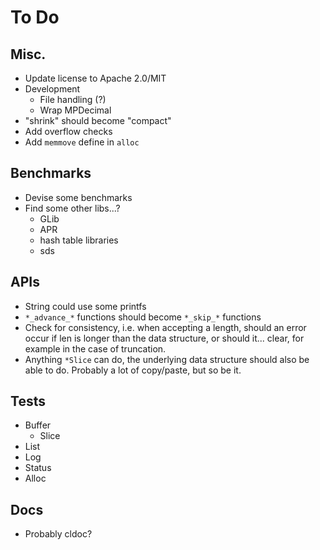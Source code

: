 # To Do

## Misc.

- Update license to Apache 2.0/MIT
- Development
  - File handling (?)
  - Wrap MPDecimal
- "shrink" should become "compact"
- Add overflow checks
- Add `memmove` define in `alloc`

## Benchmarks

- Devise some benchmarks
- Find some other libs...?
  - GLib
  - APR
  - hash table libraries
  - sds

## APIs

- String could use some printfs
- `*_advance_*` functions should become `*_skip_*` functions
- Check for consistency, i.e. when accepting a length, should an error occur if
  len is longer than the data structure, or should it... clear, for example in
  the case of truncation.
- Anything `*Slice` can do, the underlying data structure should also be able
  to do.  Probably a lot of copy/paste, but so be it.

## Tests

- Buffer
  - Slice
- List
- Log
- Status
- Alloc

## Docs

- Probably cldoc?
